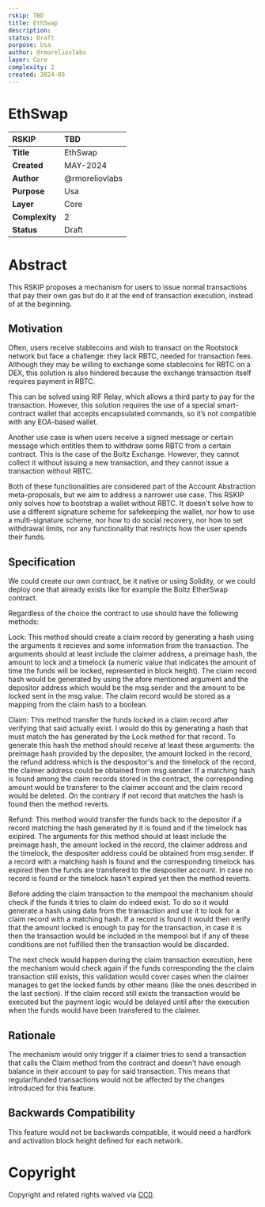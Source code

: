 ```yaml
---
rskip: TBD
title: EthSwap
description:
status: Draft
purpose: Usa
author: @rmoreliovlabs
layer: Core
complexity: 2
created: 2024-05
---
```

# EthSwap


|RSKIP          | TBD |
| :------------ |:-------------|
|**Title**      |EthSwap|
|**Created**    |MAY-2024 |
|**Author**     |@rmoreliovlabs |
|**Purpose**    |Usa |
|**Layer**      |Core |
|**Complexity** |2 |
|**Status**     |Draft |

# **Abstract**

This RSKIP proposes a mechanism for users to issue normal transactions that pay their own gas but do it at the end of transaction execution, instead of at the beginning.

## Motivation

Often, users receive stablecoins and wish to transact on the Rootstock network but face a challenge: they lack RBTC, needed for transaction fees. Although they may be willing to exchange some stablecoins for RBTC on a DEX, this solution is also hindered because the exchange transaction itself requires payment in RBTC.

This can be solved using RIF Relay, which allows a third party to pay for the transaction. However, this solution requires the use of a special smart-contract wallet that accepts encapsulated commands, so it’s not compatible with any EOA-based wallet.

Another use case is when users receive a signed message or certain message which entitles them to withdraw some RBTC from a certain contract. This is the case of the Boltz Exchange. However, they cannot collect it without issuing a new transaction, and they cannot issue a transaction without RBTC.

Both of these functionalities are considered part of the Account Abstraction meta-proposals, but we aim to address a narrower use case. This RSKIP only solves how to bootstrap a wallet without RBTC. It doesn't solve how to use a different signature scheme for safekeeping the wallet, nor how to use a multi-signature scheme, nor how to do social recovery, nor how to set withdrawal limits, nor any functionality that restricts how the user spends their funds.

## Specification

We could create our own contract, be it native or using Solidity, or we could deploy one that already exists like for
example the Boltz EtherSwap contract.

Regardless of the choice the contract to use should have the following methods:

Lock: This method should create a claim record by generating a hash using the arguments it recieves and some information from the transaction. The arguments should at least include the claimer address, a preimage hash, the amount to lock and a timelock (a numeric value that indicates the amount of time the funds will be locked, represented in block height). The claim record hash would be generated by using the afore mentioned argument and the depositor address which would be the msg.sender and the amount to be locked sent in the msg.value. The claim record would be stored as a mapping from the claim hash to a boolean.

Claim: This method transfer the funds locked in a claim record after verifying that said actually exist. I would do this by generating a hash that must match the has generated by the Lock method for that record. To generate this hash the method should receive at least these arguments: the preimage hash provided by the depositer, the amount locked in the record, the refund address which is the despositor's and the timelock of the record, the claimer address could be obtained from msg.sender. If a matching hash is found among the claim records stored in the contract, the corresponding amount would be transferer to the claimer account and the claim record would be deleted. On the contrary if not record that matches the hash is found then the method reverts.

Refund: This method would transfer the funds back to the depositor if a record matching the hash generated by it is found and if the timelock has exipired. The arguments for this method should at least include the preimage hash, the amount locked in the record, the claimer address and the timelock, the despositer address could be obtained from msg.sender. If a record with a matching hash is found and the corresponding timelock has expired then the funds are transfered to the despositer account. In case no record is found or the timelock hasn't expired yet then the method reverts.

Before adding the claim transaction to the mempool the mechanism should check if the funds it tries to claim do indeed exist. To do so it would generate a hash using data from the transaction and use it to look for a claim record with a matching hash. If a record is found it would then verify that the amount locked is enough to pay for the transaction, in case it is then the transaction would be included in the mempool but if any of these conditions are not fulfilled then the transaction would be discarded.

The next check would happen during the claim transaction execution, here the mechanism would check again if the funds corresponding the the claim transaction still exists, this validation would cover cases when the claimer manages to get the locked funds by other means (like the ones described in the last section). If the claim record still exists the transaction would be executed but the payment logic would be delayed until after the execution when the funds would have been transfered to the claimer.

## Rationale

The mechanism would only trigger if a claimer tries to send a transaction that calls the Claim method from the contract and doesn't have enough balance in their account to pay for said transaction. This means that regular/funded transactions would not be affected by the changes introduced for this feature.

## Backwards Compatibility

This feature would not be backwards compatible, it would need a hardfork and activation block height defined for each network.

# **Copyright**

Copyright and related rights waived via [CC0](https://creativecommons.org/publicdomain/zero/1.0/).




